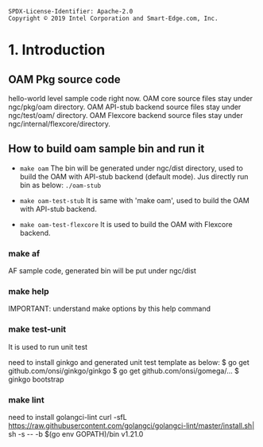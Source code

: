 ```text
SPDX-License-Identifier: Apache-2.0
Copyright © 2019 Intel Corporation and Smart-Edge.com, Inc.
```
# 1. Introduction
## OAM Pkg source code
hello-world level sample code right now.
OAM core source files stay under ngc/pkg/oam directory.
OAM API-stub backend source files stay under ngc/test/oam/ directory.
OAM Flexcore backend source files stay under ngc/internal/flexcore/directory. 


## How to build oam sample bin and run it
* `make oam`
The bin will be generated under ngc/dist directory, used to build the OAM with API-stub backend (default mode).
Jus directly run bin as below:
`./oam-stub`


* `make oam-test-stub`
It is same with 'make oam', used to build the OAM with API-stub backend.

* `make oam-test-flexcore`
It is used to build the OAM with Flexcore backend.

### make af
AF sample code, generated bin will be put under ngc/dist

### make help
IMPORTANT: understand make options by this help command


### make test-unit
It is used to run unit test

need to install ginkgo and generated unit test template as below:
$ go get github.com/onsi/ginkgo/ginkgo
$ go get github.com/onsi/gomega/...
$ ginkgo bootstrap 

### make lint
need to install golangci-lint
curl -sfL https://raw.githubusercontent.com/golangci/golangci-lint/master/install.sh| sh -s -- -b $(go env GOPATH)/bin v1.21.0
